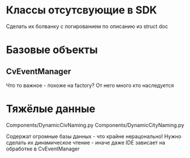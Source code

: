 

Классы отсутсвующие в SDK
=========================

Сделать их болванку с логированием по описанию из struct doc


Базовые объекты
===============

CvEventManager
--------------

Что то важное - похоже на factory? 
От него много кто наследуется


Тяжёлые данные
==============

Components/DynamicCivNaming.py
Components/DynamicCityNaming.py

Содержат огромные базы данных - что крайне нерацонально!
Нужно сделать их динамическое чтение - иначе даже IDE зависает 
на обработке в CvEventManager

 

